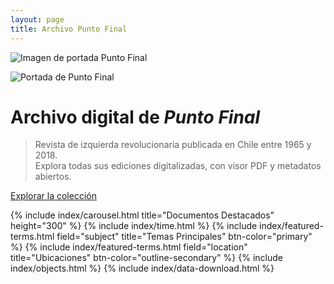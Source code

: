 ```yaml
---
layout: page
title: Archivo Punto Final
---
```


<!-- Imagen de portada -->
<img src="{{ '/assets/img/fondo-punto-final.jpg' | relative_url }}" 
     alt="Imagen de portada Punto Final" 
     class="img-fluid rounded shadow mb-4">

<!-- Contenido de la página -->
<div class="text-center my-4">
  <img src="{{ 'assets/img/fondo-punto-final.jpg' | relative_url }}"
       alt="Portada de Punto Final"
       class="img-fluid rounded shadow-lg w-75">
</div>

# Archivo digital de *Punto Final*

> Revista de izquierda revolucionaria publicada en Chile entre 1965 y 2018.  
> Explora todas sus ediciones digitalizadas, con visor PDF y metadatos abiertos.

<a class="btn btn-primary btn-lg my-3"
   href="{{ '/browse.html' | relative_url }}">
  Explorar la colección
</a>

{% include index/carousel.html title="Documentos Destacados" height="300" %}
{% include index/time.html %}
{% include index/featured-terms.html field="subject" title="Temas Principales" btn-color="primary" %}
{% include index/featured-terms.html field="location" title="Ubicaciones" btn-color="outline-secondary" %}
{% include index/objects.html %}
{% include index/data-download.html %}


